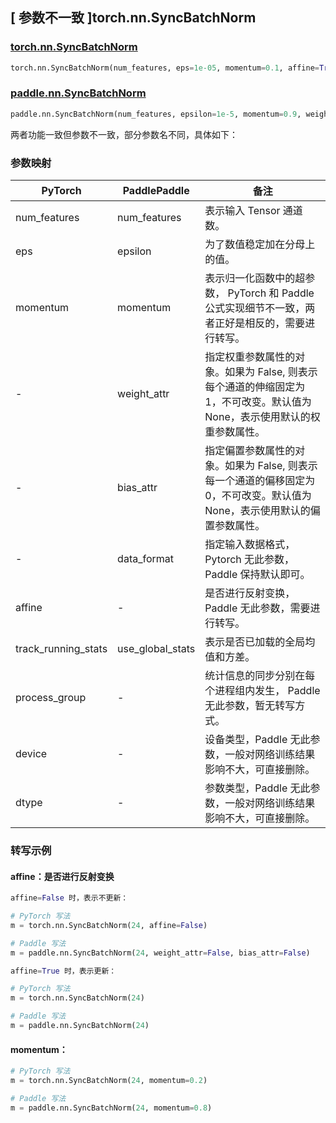 ## [ 参数不一致 ]torch.nn.SyncBatchNorm
### [torch.nn.SyncBatchNorm](https://pytorch.org/docs/stable/generated/torch.nn.SyncBatchNorm.html#torch.nn.SyncBatchNorm)

```python
torch.nn.SyncBatchNorm(num_features, eps=1e-05, momentum=0.1, affine=True, track_running_stats=True, process_group=None, device=None, dtype=None)
```

### [paddle.nn.SyncBatchNorm](https://www.paddlepaddle.org.cn/documentation/docs/zh/develop/api/paddle/nn/SyncBatchNorm_cn.html#syncbatchnorm)

```python
paddle.nn.SyncBatchNorm(num_features, epsilon=1e-5, momentum=0.9, weight_attr=None, bias_attr=None, data_format='NCHW', name=None)
```

两者功能一致但参数不一致，部分参数名不同，具体如下：
### 参数映射
| PyTorch       | PaddlePaddle | 备注                                                   |
| ------------- | ------------ | ------------------------------------------------------ |
| num_features           | num_features      | 表示输入 Tensor 通道数。                                     |
| eps           | epsilon      | 为了数值稳定加在分母上的值。                                     |
| momentum           | momentum      | 表示归一化函数中的超参数， PyTorch 和 Paddle 公式实现细节不一致，两者正好是相反的，需要进行转写。                                     |
| -             | weight_attr  | 指定权重参数属性的对象。如果为 False, 则表示每个通道的伸缩固定为 1，不可改变。默认值为 None，表示使用默认的权重参数属性。 |
| -             | bias_attr    | 指定偏置参数属性的对象。如果为 False, 则表示每一个通道的偏移固定为 0，不可改变。默认值为 None，表示使用默认的偏置参数属性。 |
| -             | data_format  | 指定输入数据格式， Pytorch 无此参数，Paddle 保持默认即可。 |
| affine        | -            | 是否进行反射变换， Paddle 无此参数，需要进行转写。         |
| track_running_stats | use_global_stats | 表示是否已加载的全局均值和方差。         |
| process_group | -            | 统计信息的同步分别在每个进程组内发生， Paddle 无此参数，暂无转写方式。         |
| device        | -            | 设备类型，Paddle 无此参数，一般对网络训练结果影响不大，可直接删除。     |
| dtype         | -            | 参数类型，Paddle 无此参数，一般对网络训练结果影响不大，可直接删除。       |

### 转写示例
#### affine：是否进行反射变换
```python
affine=False 时，表示不更新：

# PyTorch 写法
m = torch.nn.SyncBatchNorm(24, affine=False)

# Paddle 写法
m = paddle.nn.SyncBatchNorm(24, weight_attr=False, bias_attr=False)

affine=True 时，表示更新：

# PyTorch 写法
m = torch.nn.SyncBatchNorm(24)

# Paddle 写法
m = paddle.nn.SyncBatchNorm(24)
```

#### momentum：
```python
# PyTorch 写法
m = torch.nn.SyncBatchNorm(24, momentum=0.2)

# Paddle 写法
m = paddle.nn.SyncBatchNorm(24, momentum=0.8)
```
